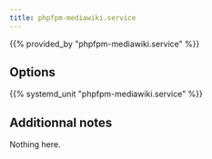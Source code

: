 ```yaml
---
title: phpfpm-mediawiki.service
---
```


{{% provided_by "phpfpm-mediawiki.service" %}}

## Options

{{% systemd_unit "phpfpm-mediawiki.service" %}}

## Additionnal notes

Nothing here.